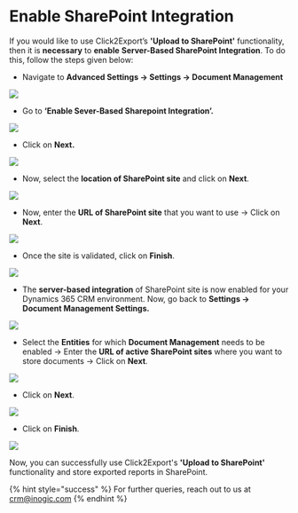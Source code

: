 # Enable SharePoint Integration

If you would like to use Click2Export’s **'Upload to SharePoint'** functionality, then it is **necessary** to **enable** **Server-Based SharePoint Integration**. To do this, follow the steps given below:

* Navigate to **Advanced Settings -> Settings -> Document Management**

![](<../../.gitbook/assets/1 (259).png>)

* Go to **‘Enable Sever-Based Sharepoint Integration’.**

![](<../../.gitbook/assets/1 (125).png>)

* Click on **Next.**

![](<../../.gitbook/assets/1 (328).png>)

* Now, select the **location of SharePoint site** and click on **Next**.

![](<../../.gitbook/assets/1 (289).png>)

* Now, enter the **URL of SharePoint site** that you want to use -> Click on **Next**.

![](<../../.gitbook/assets/1 (202).png>)

* Once the site is validated, click on **Finish**.

![](<../../.gitbook/assets/1 (4).png>)

* The **server-based integration** of SharePoint site is now enabled for your Dynamics 365 CRM environment. Now, go back to **Settings -> Document Management Settings.**

![](<../../.gitbook/assets/1 (2) (1).png>)

* Select the **Entities** for which **Document Management** needs to be enabled -> Enter the **URL of active SharePoint sites** where you want to store documents -> Click on **Next**.

![](<../../.gitbook/assets/1 (131).png>)

* Click on **Next**.

![](<../../.gitbook/assets/1 (286).png>)

* Click on **Finish**.

![](<../../.gitbook/assets/1 (307).png>)

Now, you can successfully use Click2Export's **'Upload to SharePoint'** functionality and store exported reports in SharePoint.

{% hint style="success" %}
For further queries, reach out to us at [crm@inogic.com](mailto:crm@inogic.com)
{% endhint %}
